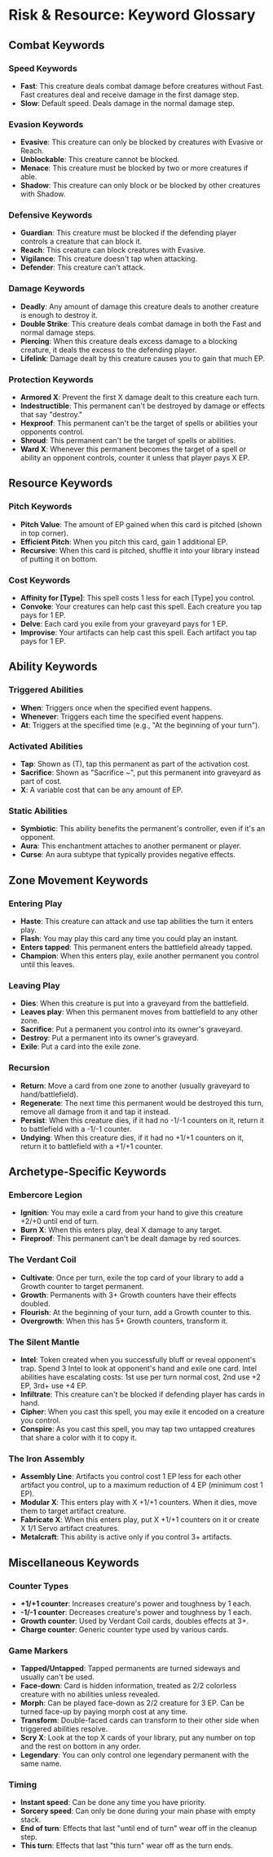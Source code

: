 # Risk & Resource: Keyword Glossary

## Combat Keywords

### Speed Keywords
- **Fast**: This creature deals combat damage before creatures without Fast. Fast creatures deal and receive damage in the first damage step.
- **Slow**: Default speed. Deals damage in the normal damage step.

### Evasion Keywords  
- **Evasive**: This creature can only be blocked by creatures with Evasive or Reach.
- **Unblockable**: This creature cannot be blocked.
- **Menace**: This creature must be blocked by two or more creatures if able.
- **Shadow**: This creature can only block or be blocked by other creatures with Shadow.

### Defensive Keywords
- **Guardian**: This creature must be blocked if the defending player controls a creature that can block it.
- **Reach**: This creature can block creatures with Evasive.
- **Vigilance**: This creature doesn't tap when attacking.
- **Defender**: This creature can't attack.

### Damage Keywords
- **Deadly**: Any amount of damage this creature deals to another creature is enough to destroy it.
- **Double Strike**: This creature deals combat damage in both the Fast and normal damage steps.
- **Piercing**: When this creature deals excess damage to a blocking creature, it deals the excess to the defending player.
- **Lifelink**: Damage dealt by this creature causes you to gain that much EP.

### Protection Keywords
- **Armored X**: Prevent the first X damage dealt to this creature each turn.
- **Indestructible**: This permanent can't be destroyed by damage or effects that say "destroy."
- **Hexproof**: This permanent can't be the target of spells or abilities your opponents control.
- **Shroud**: This permanent can't be the target of spells or abilities.
- **Ward X**: Whenever this permanent becomes the target of a spell or ability an opponent controls, counter it unless that player pays X EP.

## Resource Keywords

### Pitch Keywords
- **Pitch Value**: The amount of EP gained when this card is pitched (shown in top corner).
- **Efficient Pitch**: When you pitch this card, gain 1 additional EP.
- **Recursive**: When this card is pitched, shuffle it into your library instead of putting it on bottom.

### Cost Keywords
- **Affinity for [Type]**: This spell costs 1 less for each [Type] you control.
- **Convoke**: Your creatures can help cast this spell. Each creature you tap pays for 1 EP.
- **Delve**: Each card you exile from your graveyard pays for 1 EP.
- **Improvise**: Your artifacts can help cast this spell. Each artifact you tap pays for 1 EP.

## Ability Keywords

### Triggered Abilities
- **When**: Triggers once when the specified event happens.
- **Whenever**: Triggers each time the specified event happens.
- **At**: Triggers at the specified time (e.g., "At the beginning of your turn").

### Activated Abilities
- **Tap**: Shown as (T), tap this permanent as part of the activation cost.
- **Sacrifice**: Shown as "Sacrifice ~", put this permanent into graveyard as part of cost.
- **X**: A variable cost that can be any amount of EP.

### Static Abilities
- **Symbiotic**: This ability benefits the permanent's controller, even if it's an opponent.
- **Aura**: This enchantment attaches to another permanent or player.
- **Curse**: An aura subtype that typically provides negative effects.

## Zone Movement Keywords

### Entering Play
- **Haste**: This creature can attack and use tap abilities the turn it enters play.
- **Flash**: You may play this card any time you could play an instant.
- **Enters tapped**: This permanent enters the battlefield already tapped.
- **Champion**: When this enters play, exile another permanent you control until this leaves.

### Leaving Play
- **Dies**: When this creature is put into a graveyard from the battlefield.
- **Leaves play**: When this permanent moves from battlefield to any other zone.
- **Sacrifice**: Put a permanent you control into its owner's graveyard.
- **Destroy**: Put a permanent into its owner's graveyard.
- **Exile**: Put a card into the exile zone.

### Recursion
- **Return**: Move a card from one zone to another (usually graveyard to hand/battlefield).
- **Regenerate**: The next time this permanent would be destroyed this turn, remove all damage from it and tap it instead.
- **Persist**: When this creature dies, if it had no -1/-1 counters on it, return it to battlefield with a -1/-1 counter.
- **Undying**: When this creature dies, if it had no +1/+1 counters on it, return it to battlefield with a +1/+1 counter.

## Archetype-Specific Keywords

### Embercore Legion
- **Ignition**: You may exile a card from your hand to give this creature +2/+0 until end of turn.
- **Burn X**: When this enters play, deal X damage to any target.
- **Fireproof**: This permanent can't be dealt damage by red sources.

### The Verdant Coil  
- **Cultivate**: Once per turn, exile the top card of your library to add a Growth counter to target permanent.
- **Growth**: Permanents with 3+ Growth counters have their effects doubled.
- **Flourish**: At the beginning of your turn, add a Growth counter to this.
- **Overgrowth**: When this has 5+ Growth counters, transform it.

### The Silent Mantle
- **Intel**: Token created when you successfully bluff or reveal opponent's trap. Spend 3 Intel to look at opponent's hand and exile one card. Intel abilities have escalating costs: 1st use per turn normal cost, 2nd use +2 EP, 3rd+ use +4 EP.
- **Infiltrate**: This creature can't be blocked if defending player has cards in hand.
- **Cipher**: When you cast this spell, you may exile it encoded on a creature you control.
- **Conspire**: As you cast this spell, you may tap two untapped creatures that share a color with it to copy it.

### The Iron Assembly
- **Assembly Line**: Artifacts you control cost 1 EP less for each other artifact you control, up to a maximum reduction of 4 EP (minimum cost 1 EP).
- **Modular X**: This enters play with X +1/+1 counters. When it dies, move them to target artifact creature.
- **Fabricate X**: When this enters play, put X +1/+1 counters on it or create X 1/1 Servo artifact creatures.
- **Metalcraft**: This ability is active only if you control 3+ artifacts.

## Miscellaneous Keywords

### Counter Types
- **+1/+1 counter**: Increases creature's power and toughness by 1 each.
- **-1/-1 counter**: Decreases creature's power and toughness by 1 each.
- **Growth counter**: Used by Verdant Coil cards, doubles effects at 3+.
- **Charge counter**: Generic counter type used by various cards.

### Game Markers
- **Tapped/Untapped**: Tapped permanents are turned sideways and usually can't be used.
- **Face-down**: Card is hidden information, treated as 2/2 colorless creature with no abilities unless revealed.
- **Morph**: Can be played face-down as 2/2 creature for 3 EP. Can be turned face-up by paying morph cost at any time.
- **Transform**: Double-faced cards can transform to their other side when triggered abilities resolve.
- **Scry X**: Look at the top X cards of your library, put any number on top and the rest on bottom in any order.
- **Legendary**: You can only control one legendary permanent with the same name.

### Timing
- **Instant speed**: Can be done any time you have priority.
- **Sorcery speed**: Can only be done during your main phase with empty stack.
- **End of turn**: Effects that last "until end of turn" wear off in the cleanup step.
- **This turn**: Effects that last "this turn" wear off as the turn ends.